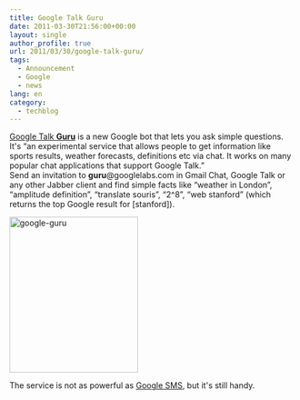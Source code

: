 ```yaml
---
title: Google Talk Guru
date: 2011-03-30T21:56:00+00:00
layout: single
author_profile: true
url: 2011/03/30/google-talk-guru/
tags:
  - Announcement
  - Google
  - news
lang: en
category: 
  - techblog
---
```

[Google Talk **Guru**](http://guru.googlelabs.com/) is a new Google bot that lets you ask simple questions. It's “an experimental service that allows people to get information like sports results, weather forecasts, definitions etc via chat. It works on many popular chat applications that support Google Talk.”  
Send an invitation to **guru**@googlelabs.com in Gmail Chat, Google Talk or any other Jabber client and find simple facts like “weather in London”, “amplitude definition”, “translate souris”, “2^8”, “web stanford” (which returns the top Google result for [stanford]).

[<img title="google-guru" border="0" alt="google-guru" src="http://lh6.ggpht.com/_vaUVXcmC3OI/TZOgDI36fVI/AAAAAAAADyw/msSjK4bYWoE/google-guru_thumb%5B1%5D.png?imgmax=800" width="226" height="274" />](http://lh6.ggpht.com/_vaUVXcmC3OI/TZOf_YRpj9I/AAAAAAAADys/kzZImhX3-to/s1600-h/google-guru%5B3%5D.png)

The service is not as powerful as [Google SMS](http://www.google.com/mobile/sms/search/), but it's still handy.
